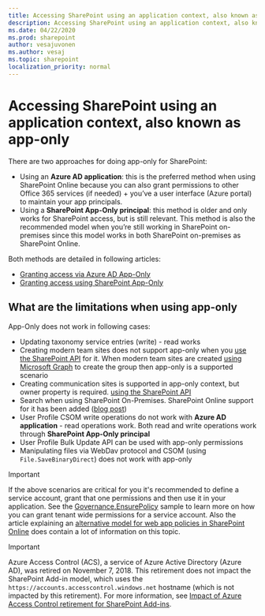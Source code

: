 ```yaml
---
title: Accessing SharePoint using an application context, also known as app-only
description: Accessing SharePoint using an application context, also known as app-only
ms.date: 04/22/2020
ms.prod: sharepoint
author: vesajuvonen
ms.author: vesaj
ms.topic: sharepoint
localization_priority: normal
---
```


# Accessing SharePoint using an application context, also known as app-only

There are two approaches for doing app-only for SharePoint: 
 - Using an **Azure AD application**: this is the preferred method when using SharePoint Online because you can also grant permissions to other Office 365 services (if needed) + you’ve a user interface (Azure portal) to maintain your app principals.
 - Using a **SharePoint App-Only principal**: this method is older and only works for SharePoint access, but is still relevant. This method is also the recommended model when you’re still working in SharePoint on-premises since this model works in both SharePoint on-premises as SharePoint Online.

Both methods are detailed in following articles: 
 - [Granting access via Azure AD App-Only](security-apponly-azuread.md)
 - [Granting access using SharePoint App-Only](security-apponly-azureacs.md)

## What are the limitations when using app-only

App-Only does not work in following cases:

 - Updating taxonomy service entries (write) - read works
 - Creating modern team sites does not support app-only when you [use the SharePoint API](https://github.com/SharePoint/PnP-Sites-Core/blob/master/Core/OfficeDevPnP.Core/Sites/SiteCollection.cs) for it. When modern team sites are created [using Microsoft Graph](https://github.com/SharePoint/PnP-Sites-Core/blob/master/Core/OfficeDevPnP.Core/Framework/Graph/UnifiedGroupsUtility.cs) to create the group then app-only is a supported scenario
 - Creating communication sites is supported in app-only context, but owner property is required. [using the SharePoint API](https://docs.microsoft.com/sharepoint/dev/apis/site-creation-rest)
 - Search when using SharePoint On-Premises. SharePoint Online support for it has been added ([blog post](https://blogs.msdn.microsoft.com/vesku/2016/03/07/using-add-in-only-app-only-permissions-with-search-queries-in-sharepoint-online/))
 - User Profile CSOM write operations do not work with **Azure AD application** - read operations work. Both read and write operations work through **SharePoint App-Only principal**
 - User Profile Bulk Update API can be used with app-only permissions
 - Manipulating files via WebDav protocol and CSOM (using `File.SaveBinaryDirect`) does not work with app-only

> [!IMPORTANT]
> If the above scenarios are critical for you it's recommended to define a service account, grant that one permissions and then use it in your application. See the [Governance.EnsurePolicy](https://github.com/SharePoint/PnP/tree/master/Solutions/Governance.EnsurePolicy) sample to learn more on how you can grant tenant wide permissions for a service account. Also the article explaining an [alternative model for web app policies in SharePoint Online](security-webapppolicies.md) does contain a lot of information on this topic.

> [!IMPORTANT]
> Azure Access Control (ACS), a service of Azure Active Directory (Azure AD), was retired on November 7, 2018. This retirement does not impact the SharePoint Add-in model, which uses the `https://accounts.accesscontrol.windows.net` hostname (which is not impacted by this retirement). For more information, see [Impact of Azure Access Control retirement for SharePoint Add-ins](https://developer.microsoft.com/office/blogs/impact-of-azure-access-control-deprecation-for-sharepoint-add-ins).
